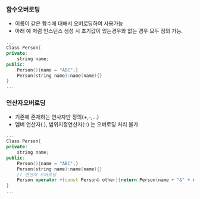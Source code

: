 ### 함수오버로딩 
* 이름이 같은 함수에 대해서 오버로딩하여 사용가능
* 아래 예 처럼 인스턴스 생성 시 초기값이 있는경우와 없는 경우 모두 정의 가능.
```cpp
...
Class Person{
private:
    string name;
public:
    Person(){name = "ABC";}
    Person(string name):name(name){}
}
...
```
### 연산자오버로딩 
* 기존에 존재하는 연사자만 정의(+,-,...)
* 멤버 연산자(.), 범위지정연산자(::) 는 오버로딩 처리 불가 
```cpp
...
Class Person{
private:
    string name;
public:
    Person(){name = "ABC";}
    Person(string name):name(name){}
    // 연산자 오버로딩 
    Person operator +(const Person& other){return Person(name + "&" + other.name);}
}
...
```
